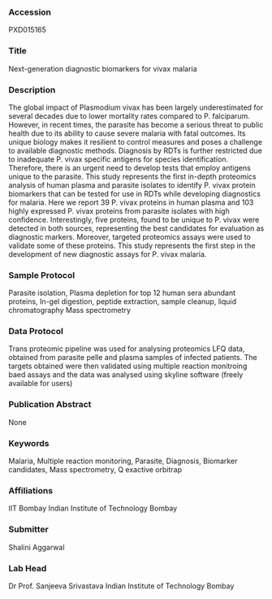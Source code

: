 ### Accession
PXD015165

### Title
Next-generation diagnostic biomarkers for vivax malaria

### Description
The global impact of Plasmodium vivax has been largely underestimated for several decades due to lower mortality rates compared to P. falciparum. However, in recent times, the parasite has become a serious threat to public health due to its ability to cause severe malaria with fatal outcomes. Its unique biology makes it resilient to control measures and poses a challenge to available diagnostic methods. Diagnosis by RDTs is further restricted due to inadequate P. vivax specific antigens for species identification. Therefore, there is an urgent need to develop tests that employ antigens unique to the parasite. This study represents the first in-depth proteomics analysis of human plasma and parasite isolates to identify P. vivax protein biomarkers that can be tested for use in RDTs while developing diagnostics for malaria. Here we report 39 P. vivax proteins in human plasma and 103 highly expressed P. vivax proteins from parasite isolates with high confidence. Interestingly, five proteins, found to be unique to P. vivax were detected in both sources, representing the best candidates for evaluation as diagnostic markers. Moreover, targeted proteomics assays were used to validate some of these proteins. This study represents the first step in the development of new diagnostic assays for P. vivax malaria.

### Sample Protocol
Parasite isolation, Plasma depletion for top 12 human sera abundant proteins, In-gel digestion, peptide extraction, sample cleanup, liquid chromatography Mass spectrometry

### Data Protocol
Trans proteomic pipeline was used for analysing proteomics LFQ data, obtained from parasite pelle and plasma samples of infected patients. The targets obtained were then validated using multiple reaction monitroing baed assays and the data was analysed using skyline software (freely available for users)

### Publication Abstract
None

### Keywords
Malaria, Multiple reaction monitoring, Parasite, Diagnosis, Biomarker candidates, Mass spectrometry, Q exactive orbitrap

### Affiliations
IIT Bombay
Indian Institute of Technology Bombay

### Submitter
Shalini Aggarwal

### Lab Head
Dr Prof. Sanjeeva Srivastava
Indian Institute of Technology Bombay


